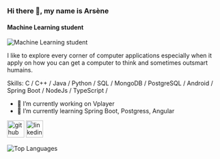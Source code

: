 ### Hi there 👋, my name is Arsène
#### Machine Learning student
![Machine Learning student](https://media.licdn.com/dms/image/v2/D4E16AQEQ6iBv2gd_Kw/profile-displaybackgroundimage-shrink_350_1400/profile-displaybackgroundimage-shrink_350_1400/0/1726466527320?e=1738195200&v=beta&t=SVQaP7mSTaBKBLzPP9fg1QtkeuXOVPdQTSfth502s6E)

I like to explore every corner of computer applications especially when it apply on how you can get a computer to think and sometimes outsmart humains.

Skills: C / C++ / Java / Python / SQL / MongoDB / PostgreSQL / Android / Spring Boot / NodeJs / TypeScript /

- 🔭 I’m currently working on Vplayer 
- 🌱 I’m currently learning Spring Boot, Postgress, Angular 


[<img src='https://cdn.jsdelivr.net/npm/simple-icons@3.0.1/icons/github.svg' alt='github' height='40'>](https://github.com/ArseneGiriteka)  [<img src='https://cdn.jsdelivr.net/npm/simple-icons@3.0.1/icons/linkedin.svg' alt='linkedin' height='40'>](https://www.linkedin.com/in/giriteka-arsene-554189254)  

![Top Languages](https://github-readme-stats.vercel.app/api/top-langs/?username=ArseneGiriteka&layout=compact&theme=radical)
